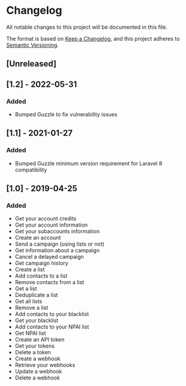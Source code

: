# Changelog
All notable changes to this project will be documented in this file.

The format is based on [Keep a Changelog](https://keepachangelog.com/en/1.0.0/),
and this project adheres to [Semantic Versioning](https://semver.org/spec/v2.0.0.html).

## [Unreleased]

## [1.2] - 2022-05-31
### Added
- Bumped Guzzle to fix vulnerability issues

## [1.1] - 2021-01-27
### Added
- Bumped Guzzle minimum version requirement for Laravel 8 compatibility

## [1.0] - 2019-04-25
### Added
- Get your account credits
- Get your account information
- Get your subaccounts information
- Create an account
- Send a campaign (using lists or not)
- Get information about a campaign
- Cancel a delayed campaign
- Get campaign history
- Create a list
- Add contacts to a list
- Remove contacts from a list
- Get a list
- Deduplicate a list
- Get all lists
- Remove a list
- Add contacts to your blacklist
- Get your blacklist
- Add contacts to your NPAI list
- Get NPAI list
- Create an API token
- Get your tokens
- Delete a token
- Create a webhook
- Retrieve your webhooks
- Update a webhook
- Delete a webhook
